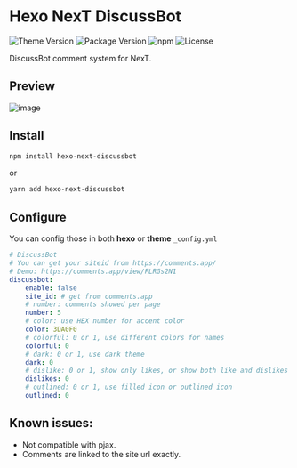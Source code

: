 # Hexo NexT DiscussBot

![Theme Version](https://img.shields.io/badge/NexT-v8.4.0+-blue?style=flat-square)
![Package Version](https://img.shields.io/github/package-json/v/wangjiezhe/hexo-next-discussbot?style=flat-square)
![npm](https://img.shields.io/npm/v/hexo-next-discussbot?style=flat-square)
![License](https://img.shields.io/github/license/wangjiezhe/hexo-next-discussbot?style=flat-square)

DiscussBot comment system for NexT.

## Preview

![image](https://i.loli.net/2019/12/14/8thYSXx9cdWv5L7.png)

## Install

```bash
npm install hexo-next-discussbot
```

or

```bash
yarn add hexo-next-discussbot
```

## Configure

You can config those in both **hexo** or **theme** `_config.yml`

```yaml
# DiscussBot
# You can get your siteid from https://comments.app/
# Demo: https://comments.app/view/FLRGs2N1
discussbot:
    enable: false
    site_id: # get from comments.app
    # number: comments showed per page
    number: 5
    # color: use HEX number for accent color
    color: 3DA0F0
    # colorful: 0 or 1, use different colors for names
    colorful: 0
    # dark: 0 or 1, use dark theme
    dark: 0
    # dislike: 0 or 1, show only likes, or show both like and dislikes
    dislikes: 0
    # outlined: 0 or 1, use filled icon or outlined icon
    outlined: 0
```

## Known issues:

- Not compatible with pjax.
- Comments are linked to the site url exactly.
